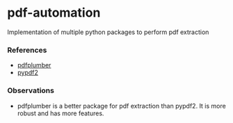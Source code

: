 # pdf-automation
Implementation of multiple python packages to perform pdf extraction

### References
- [pdfplumber](https://github.com/jsvine/pdfplumber)
- [pypdf2](https://pypdf2.readthedocs.io/en/latest/)

### Observations
- pdfplumber is a better package for pdf extraction than pypdf2. It is more robust and has more features.
